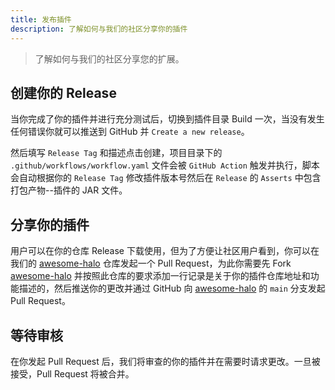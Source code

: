 ```yaml
---
title: 发布插件
description: 了解如何与我们的社区分享你的插件
---
```

> 了解如何与我们的社区分享您的扩展。

## 创建你的 Release

当你完成了你的插件并进行充分测试后，切换到插件目录 Build 一次，当没有发生任何错误你就可以推送到 GitHub 并 `Create a new release`。

然后填写 `Release Tag` 和描述点击创建，项目目录下的 `.github/workflows/workflow.yaml` 文件会被 `GitHub Action` 触发并执行，脚本会自动根据你的 `Release Tag` 修改插件版本号然后在 `Release` 的 `Asserts` 中包含打包产物--插件的 JAR 文件。

## 分享你的插件

用户可以在你的仓库 Release 下载使用，但为了方便让社区用户看到，你可以在我们的 [awesome-halo](https://github.com/halo-sigs/awesome-halo) 仓库发起一个 Pull Request，为此你需要先 Fork [awesome-halo](https://github.com/halo-sigs/awesome-halo) 并按照此仓库的要求添加一行记录是关于你的插件仓库地址和功能描述的，然后推送你的更改并通过 GitHub 向 [awesome-halo](https://github.com/halo-sigs/awesome-halo) 的 `main` 分支发起 Pull Request。

## 等待审核

在你发起 Pull Request 后，我们将审查的你的插件并在需要时请求更改。一旦被接受，Pull Request 将被合并。

